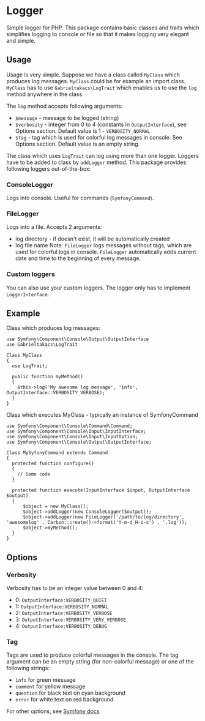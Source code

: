 # Logger
Simple logger for PHP. This package contains basic classes and traits which simplifies logging to console or file so that it makes logging very elegant and simple.

## Usage
Usage is very simple. Suppose we have a class called `MyClass` which produces log messages. `MyClass` could be for example an import class. `MyClass` has to use `Gabrieltakacs\LogTrait` which enables us to use the `log` method anywhere in the class.

The `log` method accepts following arguments:
* `$message` - message to be logged (string)
* `$verbosity` - integer from 0 to 4 (constants in `OutputInterface`), see Options section. Default value is 1 - `VERBOSITY_NORMAL`
* `$tag` - tag which is used for colorful log messages in console. See Options section. Default value is an empty string.

The class which uses `LogTrait` can log using more than one logger. Loggers have to be added to class by `addLogger` method. This package provides following loggers out-of-the-box:

### ConsoleLogger
Logs into console. Useful for commands (`SymfonyCommand`).

### FileLogger
Logs into a file. Accepts 2 arguments:
* log directory - if doesn't exist, it will be automatically created
* log file name
Note: `FileLogger` logs messages without tags, which are used for colorful logs in console. `FileLogger` automatically adds current date and time to the beginning of every message.

### Custom loggers
You can also use your custom loggers. The logger only has to implement `LoggerInterface`.

## Example

Class which produces log messages:
```
use Symfony\Component\Console\Output\OutputInterface
use Gabrieltakacs\LogTrait

Class MyClass 
{
  use LogTrait;
  
  public function myMethod() 
  {
    $this->log('My awesome log message', 'info', OutputInterface::VERBOSITY_VERBOSE);
  }
}
```

Class which executes MyClass - typically an instance of SymfonyCommand
```
use Symfony\Component\Console\Command\Command;
use Symfony\Component\Console\Input\InputInterface;
use Symfony\Component\Console\Input\InputOption;
use Symfony\Component\Console\Output\OutputInterface;

Class MySyfonyCommand extends Command
{
  protected function configure()
  {
    // Some code
  }
  
  protected function execute(InputInterface $input, OutputInterface $output)
  {
      $object = new MyClass();
      $object->addLogger(new ConsoleLogger($output));
      $object->addLogger(new FileLogger('/path/to/log/directory', 'awesomelog' . Carbon::create()->format('Y-m-d_H-i-s') . '.log'));
      $object->myMethod();
  }
}
```

## Options

### Verbosity
Verbosity has to be an integer value between 0 and 4:
* 0: `OutputInterface:VERBOSITY_QUIET`
* 1: `OutputInterface:VERBOSITY_NORMAL`
* 2: `OutputInterface:VERBOSITY_VERBOSE`
* 3: `OutputInterface:VERBOSITY_VERY_VERBOSE`
* 4: `OutputInterface:VERBOSITY_DEBUG`

### Tag
Tags are used to produce colorful messages in the console. The tag argument can be an empty string (for non-colorful message) or one of the following strings:
* `info` for green message
* `comment` for yellow message
* `question` for black text on cyan background
* `error` for white text on red background

For other options, see [Symfony docs](http://symfony.com/doc/current/console/coloring.html)
